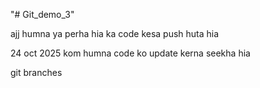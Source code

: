 "# Git_demo_3" 

ajj humna ya  perha hia ka code kesa push huta hia 

24 oct 2025 kom humna code ko update kerna seekha hia 

git branches

